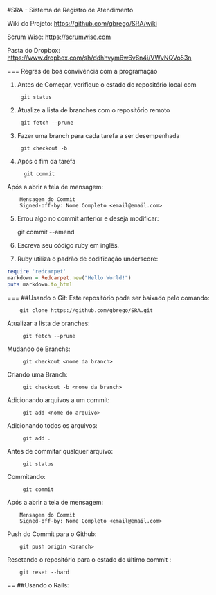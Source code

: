 #SRA - Sistema de Registro de Atendimento

Wiki do Projeto: https://github.com/gbrego/SRA/wiki

Scrum Wise: https://scrumwise.com

Pasta do Dropbox: https://www.dropbox.com/sh/ddhhvym6w6v6n4i/VWvNQVo53n



===
Regras de boa convivência com a programação

1. Antes de Começar, verifique o estado do repositório local com 

		git status

2. Atualize a lista de branches com o repositório remoto

		git fetch --prune

		
3. Fazer uma branch para cada tarefa a ser desempenhada
		
		git checkout -b




4. Após o fim da tarefa 

		     
         git commit

Após a abrir a tela de mensagem:

        Mensagem do Commit
        Signed-off-by: Nome Completo <email@email.com>


5. Errou algo no commit anterior e deseja modificar:

	git commit --amend


6. Escreva seu código ruby em inglês.


7. Ruby utiliza o padrão de codificação underscore:

```ruby
require 'redcarpet'
markdown = Redcarpet.new("Hello World!")
puts markdown.to_html
```

===
##Usando o Git:
Este repositório pode ser baixado pelo comando:

	    git clone https://github.com/gbrego/SRA.git 

Atualizar a lista de branches:

	     git fetch --prune

Mudando de Branchs:
	 
	     git checkout <nome da branch>


Criando uma Branch:
         
         git checkout -b <nome da branch>
         

Adicionando arquivos a um commit:
         
         git add <nome do arquivo>

Adicionando todos os arquivos:
         
         git add .

Antes de commitar qualquer arquivo:
         
         git status

Commitando:
         
         git commit

Após a abrir a tela de mensagem:

        Mensagem do Commit
        Signed-off-by: Nome Completo <email@email.com>

Push do Commit para o Github:
        
        git push origin <branch>

Resetando o repositório para o estado do último commit :
        
        git reset --hard       

==
##Usando o Rails:
